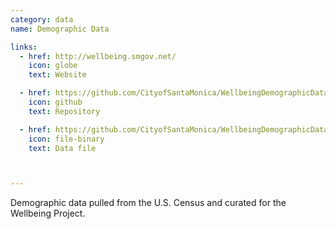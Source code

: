 ```yaml
---
category: data
name: Demographic Data

links:
  - href: http://wellbeing.smgov.net/
    icon: globe
    text: Website

  - href: https://github.com/CityofSantaMonica/WellbeingDemographicData
    icon: github
    text: Repository

  - href: https://github.com/CityofSantaMonica/WellbeingDemographicData/blob/master/Wellbeing%20Demographics.xlsx?raw=true
    icon: file-binary
    text: Data file



---
```


Demographic data pulled from the U.S. Census and curated for the Wellbeing Project.
